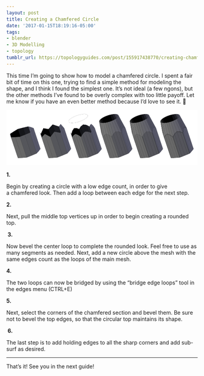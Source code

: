 ```yaml
---
layout: post
title: Creating a Chamfered Circle
date: '2017-01-15T18:19:16-05:00'
tags:
- blender
- 3D Modelling
- topology
tumblr_url: https://topologyguides.com/post/155917438770/creating-chamfered-circle
---
```

This time I’m going to show how to model a chamfered circle. I spent a fair bit of time on this one, trying to find a simple method for modeling the shape, and I think I found the simplest one. It’s not ideal (a few ngons), but the other methods I’ve found to be overly complex with too little payoff. Let me know if you have an even better method because I’d love to&nbsp;see it. 🙂

![](/assets/img/155917438770_0.png)

**1.**

Begin by creating a circle with a low edge count, in order to give a&nbsp;chamfered look. Then add a loop between each edge for the next step.

**2.**

Next, pull the middle top vertices up in order to begin creating a rounded top.

**&nbsp;3.**

Now bevel the center loop to complete the rounded look. Feel free to use as many segments as needed. Next, add a new circle above the mesh with the same edges count as the loops of the main mesh.

**4.**

The two loops can now be bridged by using the “bridge edge loops” tool in the edges menu (CTRL+E)

**5.**

Next, select the corners of the chamfered section and bevel them. Be sure not to bevel the top edges, so that the circular top maintains its shape.

**&nbsp;6.**

The last step is to add holding edges to all the sharp corners and add sub-surf as desired.

* * *

That’s it! See you in the next guide!
